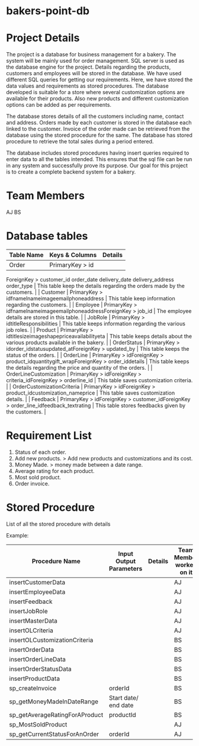 # bakers-point-db

# Project Details

The project is a database for business management for a bakery. The system will be mainly used for order management. SQL server is used as the database engine for the project. Details regarding the products, customers and employees will be stored in the database. We have used different SQL queries for getting our requirements. Here, we have stored the data values and requirements as stored procedures. The database developed is suitable for a store where several customization options are available for their products. Also new products and different customization options can be added as per requirements.

The database stores details of all the customers including name, contact and address. Orders made by each customer is stored in the database each linked to the customer. Invoice of the order made can be retrieved from the database using the stored procedure for the same. The database has stored procedure to retrieve the total sales during a period entered.

The database includes stored procedures having insert queries required to enter data to all the tables intended. This ensures that the sql file can be run in any system and successfully prove its purpose. Our goal for this project is to create a complete backend system for a bakery.

# Team Members

AJ
BS

# Database tables

| Table Name | Keys &amp; Columns | Details |
| --- | --- | --- |
| Order | PrimaryKey > id   
ForeignKey > customer\_id  order\_date  delivery\_date   delivery\_address   
order\_type | This table keep the details regarding the orders made by the customers. |
| Customer | PrimaryKey > idfnamelnameimageemailphoneaddress | This table keep information regarding the customers. |
| Employee | PrimaryKey > idfnamelnameimageemailphoneaddressForeignKey > job\_id | The employee details are stored in this table. |
| JobRole | PrimaryKey > idtitleResponsibilities | This table keeps information regarding the various job roles. |
| Product | PrimaryKey > idtitlesizeimageshapepriceavailabilityeta | This table keeps details about the various products available in the bakery. |
| OrderStatus | PrimaryKey > idorder\_idstatusupdated\_atForeignKey > updated\_by | This table keeps the status of the orders. |
| OrderLine | PrimaryKey > idForeignKey > product\_idquantitygift\_wrapForeignKey > order\_iddetails | This table keeps the details regarding the price and quantity of the orders. |
| OrderLineCustomization | PrimaryKey > idForeignKey > criteria\_idForeignKey > orderline\_id | This table saves customization criteria. |
| OrderCustomizationCriteria | PrimaryKey > idForeignKey > product\_idcustomization\_nameprice | This table saves customization details. |
| Feedback | PrimaryKey > idForeignKey > customer\_idForeignKey > order\_line\_idfeedback\_textrating | This table stores feedbacks given by the customers. |

# Requirement List

1. Status of each order.
2. Add new products. > Add new products and customizations and its cost.
3. Money Made. > money made between a date range.
4. Average rating for each product.
5. Most sold product.
6. Order invoice.

# Stored Procedure

List of all the stored procedure with details

Example:

| Procedure Name | Input Output Parameters | Details | Team Member worked on it |
| --- | --- | --- | --- |
| insertCustomerData |   |   |  AJ |
| insertEmployeeData |   |   |  AJ |
| insertFeedback |   |   |  AJ |
| insertJobRole |   |   |  AJ |
| insertMasterData |   |   |  AJ |
| insertOLCriteria |   |   |  AJ |
| insertOLCustomizationCriteria |   |   |  BS |
| insertOrderData |   |   |  BS |
| insertOrderLineData |   |   |  BS |
| insertOrderStatusData |   |   |  BS |
| insertProductData |   |   |  BS |
| sp\_createInvoice |  orderId |   |  BS |
| sp\_getMoneyMadeInDateRange |  Start date/ end date |   |  BS |
| sp\_getAverageRatingForAProduct |  productId |   |  BS |
| sp\_MostSoldProduct |   |   |  AJ |
| sp\_getCurrentStatusForAnOrder |  orderId |   |  AJ |
